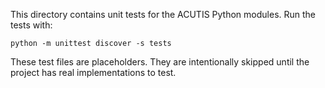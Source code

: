 This directory contains unit tests for the ACUTIS Python modules. Run the tests with:

```
python -m unittest discover -s tests
```

These test files are placeholders. They are intentionally skipped until the
project has real implementations to test.
